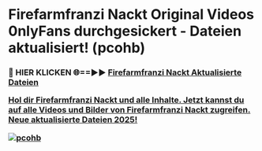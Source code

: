 # Firefarmfranzi Nackt Original Videos 0nlyFans durchgesickert - Dateien aktualisiert! (pcohb)

<h3>🔴 HIER KLICKEN 🌐==►► <a href="https://tinyurl.com/h6vf6nb8" rel="nofollow">Firefarmfranzi Nackt Aktualisierte Dateien

Hol dir Firefarmfranzi Nackt und alle Inhalte. Jetzt kannst du auf alle Videos und Bilder von Firefarmfranzi Nackt zugreifen. Neue aktualisierte Dateien 2025!

[![pcohb](https://i.imgur.com/sD4kR3V.gif)](https://tinyurl.com/h6vf6nb8)
